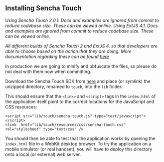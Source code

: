 Installing Sencha Touch
-----------------------

*Using Sencha Touch 2.0.1. Docs and examples are ignored from commit to reduce codebase size. These can be viewed online.*
*Using ExtJS 4.1. Docs and examples are ignored from commit to reduce codebase size. These can be viewed online.*

*All different builds of Sencha Touch 2 and ExtJS 4, so that developers are able to choose  based on the action that they are doing.
More documentation regarding these can be found [here](http://docs.sencha.com/touch/2-0/#!/guide/building)*

In production we are going to minify and obfuscate the files, so please do not deal with them now when committing.

Download the Sencha Touch SDK from [here](http://www.sencha.com/products/touch/download/) and place (or symlink) the unzipped directory, renamed to <code>touch</code>, into the <code>lib</code> folder.

This should ensure that the <code>&lt;link&gt;</code> and <code>&lt;script&gt;</code> tags in the <code>index.html</code> of the application itself point to the correct locations for the JavaScript and CSS resources:

    <script src="lib/touch/sencha-touch.js" type="text/javascript"></script>
    <link  href="lib/touch/resources/css/sencha-touch.css" rel="stylesheet" type="text/css" />

You should then be able to test that the application works by opening the <code>index.html</code> file in a WebKit desktop browser. To try the application on a mobile simulator (or real handset), you will have to deploy this directory onto a local (or external) web server.